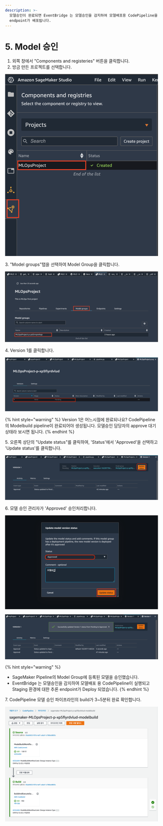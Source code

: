 ```yaml
---
description: >-
  모델승인이 완료되면 EventBridge 는 모델승인을 감지하여 모델배포용 CodePipeline을 실행하고 Staging 환경에 대한 추론
  endpoint가 배포됩니다.
---
```


# 5. Model 승인

1. 외쪽 창에서 "Components and registeries" 버튼을 클릭합니다.
2. 방금 만든 프로젝트를 선택합니다.

![](.gitbook/assets/screen-shot-2021-04-01-at-6.41.26-pm.png)

&#x20;  3\. "Model groups"탭을 선택하여 Model Group을 클릭합니다.

![](.gitbook/assets/screen-shot-2021-04-01-at-6.42.20-pm.png)

&#x20;  4\. Version 1를 클릭합니다.

![](.gitbook/assets/screen-shot-2021-06-06-at-8.50.12-pm.png)

{% hint style="warning" %}
Version 1은 어느시점에 완료되나요? CodePipeline의 Modelbuild pipeline이 완료되어야 생성됩니다. 모델승인 담당자의 approve 대기상태라 보시면 됩니다.  &#x20;
{% endhint %}

&#x20;  5\. 오른쪽 상단의 "Update status"를 클릭하여, 'Status'에서 'Approved'을 선택하고 'Update status'를 클릭합니다.

![update status](.gitbook/assets/screen-shot-2021-06-06-at-8.51.37-pm.png)

&#x20; 6\. 모델 승인 관리자가 'Approved' 승인처리합니다.

![update model version status](.gitbook/assets/screen-shot-2021-06-06-at-8.54.09-pm.png)

![Successfully updated Version 1 status](.gitbook/assets/screen-shot-2021-06-06-at-8.56.03-pm.png)

{% hint style="warning" %}
* SageMaker Pipeline의 Model Group에 등록된 모델을 승인했습니다.&#x20;
* EventBridge 는 모델승인을 감지하여 모델배포 용 CodePipeline이 실행되고 Staging 환경에 대한 추론 endpoint가 Deploy 되었습니다.&#x20;
{% endhint %}

&#x20;     7\. CodePipeline 모델 승인 파이프라인의 build가 3\~5분뒤 완료 확인합니다.

![](.gitbook/assets/screen-shot-2021-06-06-at-9.01.22-pm.png)

